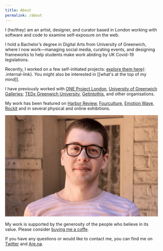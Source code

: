 ```yaml
---
title: About
permalink: /about
---
```

I (he/they) am an artist, designer, and curator based in London working with software and code to examine self-exposure on the web.

I hold a Bachelor’s degree in Digital Arts from University of Greenwich, where I now work—managing social media, curating events, and designing frameworks to help students make work abiding by UK Covid-19 legislations.

Recently, I worked on a few self-initiated projects: [explore them here](/selectedwork){: .internal-link}. You might also be interested in [[what's at the top of my mind]].

I have previously worked with [ONE Project London](https://one-project.co.uk/), [University of Greenwich Galleries](http://www.greenwichunigalleries.co.uk/); [TEDx Greenwich University](https://www.ted.com/tedx/events/34455), [Getintothis](https://www.getintothis.co.uk/), and other organisations.

My work has been featured on [Harbor Review](https://www.harbor-review.com/), [Fourculture](https://fourculture.com), [Emotion Wave](https://emotionwave.bandcamp.com/), [Rockit](https://www.rockit.it/) and in several physical and online exhibitions.

<img src="./assets/profile_img/profileimage.png">

My work is supported by the generosity of the people who believe in its value. Please consider [buying me a coffe](https://ko-fi.com/francescoimola).

If you have any questions or would like to contact me, you can find me on [Twitter](https://twitter.com/frn_imola) and [Are.na](https://www.are.na/francesco-imola-2o2ng4qooxm). 